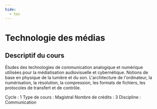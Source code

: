 ```yaml
---
hide:
  - toc
---
```


# Technologie des médias

## Descriptif du cours

Études des technologies de communication analogique et numérique utilisées pour la médiatisation audiovisuelle et cybernétique. Notions de base en physique de la lumière et du son. L'architecture de l'ordinateur, la numérisation, la résolution, la compression, les formats de fichiers, les protocoles de transfert et de contrôle.



Cycle : 1
Type de cours : Magistral
Nombre de crédits : 3
Discipline : Communication
